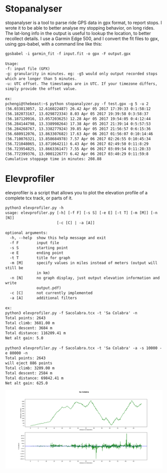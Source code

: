 # Stopanalyser

stopanalyser is a tool to parse ride GPS data in gpx format, to report stops.
I wrote it to be able to better analyse my stopping behavior, on long rides.
The lat-long info in the output is useful to lookup the location, to better recollect details.
I use a Garmin Edge 500, and I convert the fit files to gpx, using gps-babel, with a command line like this:

````
gpsbabel -i garmin_fit -f input.fit -o gpx -F output.gpx

Usage:
-f: input file (GPX)
-g: granularity in minutes. eg: -g5 would only output recorded stops which are longer than 5 minutes.
-u: UTC offset. The timestamps are in UTC. If your timezone differs, simply provide the offset value.

ex:
pchengi@thebeast:~$ python stopanalyzer.py -f test.gpx -g 5 -u 2
(56.033813057, 12.616022487) 26.42 Apr 05 2017 17:39:33 0:1:58:12
(56.182073167, 13.029872334) 8.03 Apr 05 2017 19:39:58 0:3:58:37
(56.187120916, 13.057203625) 12.28 Apr 05 2017 19:54:05 0:4:12:44
(56.284144798, 13.338998264) 17.38 Apr 05 2017 21:39:14 0:5:57:53
(56.284268767, 13.338277924) 39.85 Apr 05 2017 21:56:57 0:6:15:36
(56.680912076, 13.863307682) 17.63 Apr 06 2017 01:56:07 0:10:14:46
(56.710076321, 13.858684978) 7.57 Apr 06 2017 02:26:55 0:10:45:34
(56.721048065, 13.871064211) 6.43 Apr 06 2017 02:49:50 0:11:8:29
(56.723954825, 13.866336147) 7.55 Apr 06 2017 03:09:54 0:11:28:33
(56.772399376, 13.900122677) 6.42 Apr 06 2017 03:40:29 0:11:59:8
Cumulative stoppage time in minutes: 208.88
````
# Elevprofiler

elevprofiler is a script that allows you to plot the elevation profile of a complete tcx track, or parts of it.

````
python3 elevprofiler.py -h
usage: elevprofiler.py [-h] [-f F] [-s S] [-e E] [-t T] [-m [M]] [-n [N]]
                       [-c [C] | -a [A]]

optional arguments:
  -h, --help  show this help message and exit
  -f F        input file
  -s S        starting point
  -e E        ending point
  -t T        title for graph
  -m [M]      specify values in miles instead of meters (output will still be
              in km)
  -n [N]      no graph display, just output elevation information and write
              output.pdf)
  -c [C]      not currently implemented
  -a [A]      additional filters

ex:
python3 elevprofiler.py -f Sacolabra.tcx -t 'Sa Colabra' -n
Total points: 2643
Total climb: 3681.00 m
Total descent: 3684 m
Total distance: 116209.41 m 
Net alt gain: 5.0

python3 elevprofiler.py -f Sacolabra.tcx -t 'Sa Colabra' -a -s 10000 -e 80000 -n
Total points: 2643
will eject 886 points
Total climb: 3209.00 m
Total descent: 2584 m
Total distance: 69842.41 m
Net alt gain: 625.0 
````
![](ElevProfiler.png)
